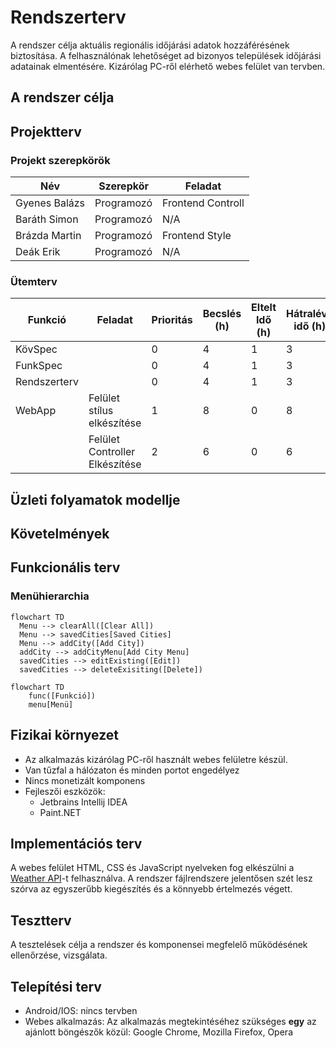 # Rendszerterv

A rendszer célja aktuális regionális időjárási adatok hozzáférésének biztosítása.
A felhasználónak lehetőséget ad bizonyos települések időjárási adatainak elmentésére.
Kizárólag PC-ről elérhető webes felület van tervben.

## A rendszer célja



## Projektterv

### Projekt szerepkörök

| Név       | Szerepkör | Feladat           |
|-------------|-----------|-------------------|
| Gyenes Balázs | Programozó | Frontend Controll |
| Baráth Simon | Programozó | N/A               |
| Brázda Martin | Programozó | Frontend Style    |
| Deák Erik   | Programozó | N/A               |

### Ütemterv

| Funkció | Feladat                        | Prioritás | Becslés (h) | Eltelt Idő (h) | Hátralévő idő (h) |
|---------|--------------------------------|-----------|-------------|----------------|-------------------|
|KövSpec|                                | 0         | 4           | 1              | 3                 |
|FunkSpec|                                | 0         | 4           | 1              | 3                 |
|Rendszerterv|                                | 0         | 4           | 1              | 3                 |
| WebApp | Felület stílus elkészítése     | 1         | 8           | 0              | 8                 |
| | Felület Controller Elkészítése | 2         | 6           | 0              | 6                 | 


## Üzleti folyamatok modellje



## Követelmények



## Funkcionális terv

### Menühierarchia
```mermaid
flowchart TD
  Menu --> clearAll([Clear All])
  Menu --> savedCities[Saved Cities]
  Menu --> addCity([Add City])
  addCity --> addCityMenu[Add City Menu]
  savedCities --> editExisting([Edit])
  savedCities --> deleteExisiting([Delete])
```
```mermaid
flowchart TD
    func([Funkció])
    menu[Menü]
```
## Fizikai környezet

- Az alkalmazás kizárólag PC-ről használt webes felületre készül.
- Van tűzfal a hálózaton és minden portot engedélyez
- Nincs monetizált komponens
- Fejleszői eszközök:
  - Jetbrains Intellij IDEA
  - Paint.NET

## Implementációs terv

A webes felület HTML, CSS és JavaScript nyelveken fog elkészülni a [Weather API](https://openweathermap.org/api)-t felhasználva.
A rendszer fájlrendszere jelentősen szét lesz szórva az egyszerűbb kiegészítés és a könnyebb értelmezés végett. 

## Tesztterv

A tesztelések célja a rendszer és komponensei megfelelő működésének ellenőrzése, vizsgálata.

## Telepítési terv

- Android/IOS: nincs tervben
- Webes alkalmazás: Az alkalmazás megtekintéséhez szükséges **egy** az ajánlott böngészők közül:
Google Chrome, Mozilla Firefox, Opera 


